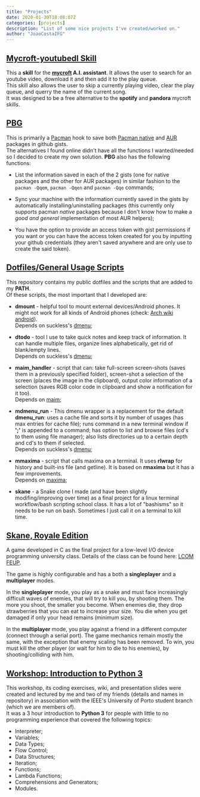 ```yaml
---
title: "Projects"
date: 2020-01-30T18:08:07Z
categories: [projects]
description: "List of some nice projects I've created/worked on."
author: "JoaoCostaIFG"
---
```


## [Mycroft-youtubedl Skill](https://github.com/JoaoCostaIFG/mycroft-youtubedl-skill)

This a **skill** for the **[mycroft](https://mycroft.ai/) A.I. assistant**. It allows
the user to search for an youtube video, download it and then add it to the play
queue.  
This skill also allows the user to skip a currently playing video, clear the play
queue, and querry the name of the current song.  
It was designed to be a free alternative to the **spotify** and **pandora** mycroft
skills.

## [PBG](https://github.com/JoaoCostaIFG/pbg)

This is primarily a [Pacman](https://wiki.archlinux.org/index.php/Pacman) hook to
save both [Pacman native](https://www.archlinux.org/packages/) and
[AUR](https://aur.archlinux.org/) packages in github gists.  
The alternatives I found online didn't have all the functions I wanted/needed so
I decided to create my own solution. **PBG** also has the following functions:

- List the information saved in each of the 2 gists (one for native packages and
  the other for AUR packages) in similar fashion to the `pacman -Qqem`,
  `pacman -Qqen` and `pacman -Qqe` commands;

- Sync your machine with the information currently saved in the gists by automatically
  installing/uninstalling packages (this currently only supports pacman _native_ packages
  because I don't know how to make a _good and general_ implementation of most AUR
  helpers);

- You have the option to provide an access token with gist permissions if you want
  or you can have the access token created for you by inputting your github credentials
  (they aren't saved anywhere and are only use to create the said token).

## [Dotfiles/General Usage Scripts](https://github.com/JoaoCostaIFG/dotfiles)

This repository contains my public dotfiles and the scripts that are added to
my **PATH**.  
Of these scripts, the most important that I developed are:

- **dmount** - helpful tool to mount external devices/Android phones. It might
  not work for all kinds of Android phones (check:
  [Arch wiki android](https://wiki.archlinux.org/index.php/Android#Transferring_files)).  
  Depends on suckless's [dmenu](https://tools.suckless.org/dmenu/);

- **dtodo** - tool I use to take quick notes and keep track of information.
  It can handle multiple files, organize lines alphabetically, get rid of blank/empty
  lines.  
  Depends on suckless's [dmenu](https://tools.suckless.org/dmenu/);

- **maim_handler** - script that can: take full-screen screen-shots (saves them in
  a previously specified folder), screen-shot a selection of the screen (places the
  image in the clipboard), output color information of a selection (saves RGB color
  code in clipboard and show a notification for it too).  
  Depends on [maim](https://github.com/naelstrof/maim);

- **mdmenu_run** - This dmenu wrapper is a replacement for the default
  **dmenu_run**: uses a cache file and sorts it by number of usages (has max entries
  for cache file); runs command in a new terminal window if **';'** is appended to
  a command; has option to list and browse files (cd's to them using file manager);
  also lists directories up to a certain depth and cd's to them if selected.  
  Depends on suckless's [dmenu](https://tools.suckless.org/dmenu/);

- **mmaxima** - script that calls maxima on a terminal. It uses **rlwrap**
  for history and built-ins file (and getline). It is based on **rmaxima**
  but it has a few improvements.  
  Depends on [maxima](http://maxima.sourceforge.net/);

- **skane** - a Snake clone I made (and have been slightly modifing/improving
  over time) as a final project for a linux terminal workflow/bash scripting
  school class. It has a lot of "bashisms" so it needs to be run on bash.
  Sometimes I just call it on a terminal to kill time.

## [Skane, Royale Edition](https://github.com/JoaoCostaIFG/LCOM)

A game developed in C as the final project for a low-level I/O device programming
university class. Details of the class can be found here:
[LCOM FEUP](https://sigarra.up.pt/feup/en/UCURR_GERAL.FICHA_UC_VIEW?pv_ocorrencia_id=436435).

The game is highly configurable and has a both a **singleplayer** and a **multiplayer**
modes.

In the **singleplayer** mode, you play as a snake and must face increasingly difficult
waves of enemies, that will try to kill you, by shooting them. The more you shoot,
the smaller you become. When enemies die, they drop strawberries that you can eat
to increase your size. You die when you get damaged if only your head remains
(minimum size).

In the **multiplayer** mode, you play against a friend in a different computer
(connect through a serial port). The game mechanics remain mostly the same, with
the exception that enemy scaling has been removed. To win, you must kill the other
player (or wait for him to die to his enemies), by shooting/colliding with him.

## [Workshop: Introduction to Python 3](https://github.com/JoaoCostaIFG/Workshop-Introduction-Python-3)

This workshop, its coding exercises, wiki, and presentation slides were created
and lectured by me and two of my friends (details and names in repository) in association
with the IEEE's University of Porto student branch (which we are members of).  
It was a 3 hour introduction to **Python 3** for people with little to no programming
experience that covered the following topics:

- Interpreter;
- Variables;
- Data Types;
- Flow Control;
- Data Structures;
- Iteration;
- Functions;
- Lambda Functions;
- Comprehensions and Generators;
- Modules.
